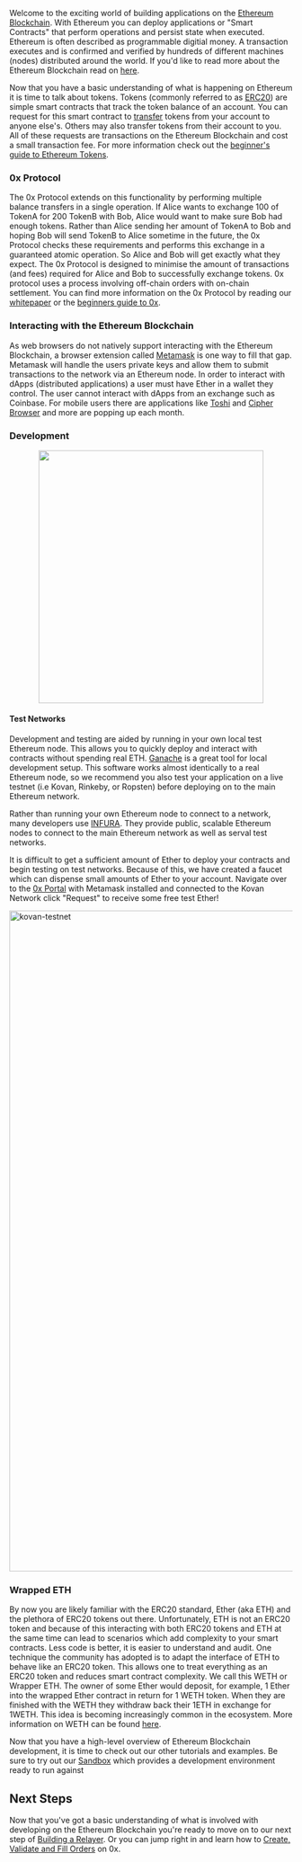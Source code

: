 Welcome to the exciting world of building applications on the [Ethereum Blockchain](https://www.ethereum.org/). With Ethereum you can deploy applications or "Smart Contracts" that perform operations and persist state when executed. Ethereum is often described as programmable digitial money. A transaction executes and is confirmed and verified by hundreds of different machines (nodes) distributed around the world. If you'd like to read more about the Ethereum Blockchain read on [here](https://blog.coinbase.com/a-beginners-guide-to-ethereum-46dd486ceecf).

Now that you have a basic understanding of what is happening on Ethereum it is time to talk about tokens. Tokens (commonly referred to as [ERC20](https://github.com/ethereum/EIPs/issues/20)) are simple smart contracts that track the token balance of an account. You can request for this smart contract to [transfer](https://github.com/OpenZeppelin/zeppelin-solidity/blob/master/contracts/token/ERC20/BasicToken.sol#L31) tokens from your account to anyone else's. Others may also transfer tokens from their account to you. All of these requests are transactions on the Ethereum Blockchain and cost a small transaction fee. For more information check out the [beginner's guide to Ethereum Tokens](https://blog.coinbase.com/a-beginners-guide-to-ethereum-tokens-fbd5611fe30b).

### 0x Protocol
The 0x Protocol extends on this functionality by performing multiple balance transfers in a single operation. If Alice wants to exchange 100 of TokenA for 200 TokenB with Bob, Alice would want to make sure Bob had enough tokens. Rather than Alice sending her amount of TokenA to Bob and hoping Bob will send TokenB to Alice sometime in the future, the 0x Protocol checks these requirements and performs this exchange in a guaranteed atomic operation. So Alice and Bob will get exactly what they expect. The 0x Protocol is designed to minimise the amount of transactions (and fees) required for Alice and Bob to successfully exchange tokens. 0x protocol uses a process involving off-chain orders with on-chain settlement. You can find more information on the 0x Protocol by reading our [whitepaper](https://0xproject.com/pdfs/0x_white_paper.pdf) or the [beginners guide to 0x](https://blog.0xproject.com/a-beginners-guide-to-0x-81d30298a5e0).

### Interacting with the Ethereum Blockchain
As web browsers do not natively support interacting with the Ethereum Blockchain, a browser extension called [Metamask](https://metamask.io/) is one way to fill that gap. Metamask will handle the users private keys and allow them to submit transactions to the network via an Ethereum node. In order to interact with dApps (distributed applications) a user must have Ether in a wallet they control. The user cannot interact with dApps from an exchange such as Coinbase. For mobile users there are applications like [Toshi](https://www.toshi.org/) and [Cipher Browser](https://www.cipherbrowser.com/) and more are popping up each month. 

### Development

<center>
<a href="https://codesandbox.io/s/1qmjyp7p5j" rel="Sandbox"><img width="400" height="450" src="https://user-images.githubusercontent.com/27389/37127952-fc2080ca-2245-11e8-9459-229ae807dc2e.png" /></a>
</center>


#### Test Networks
Development and testing are aided by running in your own local test Ethereum node. This allows you to quickly deploy and interact with contracts without spending real ETH. [Ganache](https://github.com/trufflesuite/ganache) is a great tool for local development setup. This software works almost identically to a real Ethereum node, so we recommend you also test your application on a live testnet (i.e Kovan, Rinkeby, or Ropsten) before deploying on to the main Ethereum network.

Rather than running your own Ethereum node to connect to a network, many developers use [INFURA](https://infura.io/). They provide public, scalable Ethereum nodes to connect to the main Ethereum network as well as serval test networks.

It is difficult to get a sufficient amount of Ether to deploy your contracts and begin testing on test networks. Because of this, we have created a faucet which can dispense small amounts of Ether to your account. Navigate over to the [0x Portal](https://0xproject.com/portal/balances) with Metamask installed and connected to the Kovan Network click "Request" to receive some free test Ether!

<a href="https://0xproject.com/portal/balances"><img width="1176" alt="kovan-testnet" src="https://user-images.githubusercontent.com/27389/36271820-9bfde1c2-1234-11e8-9117-c7c4d5656d59.png"></a>

### Wrapped ETH
By now you are likely familiar with the ERC20 standard, Ether (aka ETH) and the plethora of ERC20 tokens out there. Unfortunately, ETH is not an ERC20 token and because of this interacting with both ERC20 tokens and ETH at the same time can lead to scenarios which add complexity to your smart contracts. Less code is better, it is easier to understand and audit. One technique the community has adopted is to adapt the interface of ETH to behave like an ERC20 token. This allows one to treat everything as an ERC20 token and reduces smart contract complexity. We call this WETH or Wrapper ETH. The owner of some Ether would deposit, for example, 1 Ether into the wrapped Ether contract in return for 1 WETH token. When they are finished with the WETH they withdraw back their 1ETH in exchange for 1WETH. This idea is becoming increasingly common in the ecosystem. More information on WETH can be found [here](https://weth.io/).

Now that you have a high-level overview of Ethereum Blockchain development, it is time to check out our other tutorials and examples. Be sure to try out our [Sandbox](https://codesandbox.io/s/1qmjyp7p5j) which provides a development environment ready to run against 

## Next Steps
Now that you've got a basic understanding of what is involved with developing on the Ethereum Blockchain you're ready to move on to our next step of [Building a Relayer](). Or you can jump right in and learn how to [Create, Validate and Fill Orders](https://0xproject.com/wiki#Create,-Validate,-Fill-Order) on 0x.